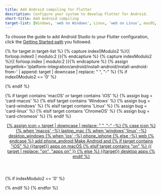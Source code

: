 ```yaml
---
title: Add Android compiling for Flutter
description: Configure your system to develop Flutter for Android.
short-title: Add Android compiling
target-list: [Windows, 'web on Windows', Linux, 'web on Linux', macOS, 'web on macOS', iOS, web on ChromeOS]
---
```


To choose the guide to add Android Studio to your Flutter configuration,
click the [Getting Started path][] you followed.

{% for target in target-list %}
{% capture index0Modulo2 %}{{ forloop.index0 | modulo:2 }}{% endcapture %}
{% capture indexModulo2 %}{{ forloop.index | modulo:2 }}{% endcapture %}
{% assign
targetlink='/platform-integration/android/install-android/install-android-from-'
| append: target | downcase | replace: " ", "-" %}
  {% if index0Modulo2 == '0' %}
  <div class="card-deck mb-8">
  {% endif %}

  {% if target contains 'macOS' or target contains 'iOS' %}
    {% assign bug = 'card-macos' %}
  {% elsif target contains 'Windows' %}
    {% assign bug = 'card-windows' %}
  {% elsif target contains 'Linux' %}
    {% assign bug = 'card-linux' %}
  {% elsif target contains 'ChromeOS' %}
    {% assign bug = 'card-chromeos' %}
  {% endif %}

  <a class="card card-app-type {{bug}}"
     id="install-{{target | downcase}}"
     href="{{targetlink}}">
    <div class="card-body">
      <header class="card-title text-center m-0">
        <span class="d-block h1">
          {% assign icon = target | downcase | replace: " ", "-" -%}
          {% case icon %}
          {% when 'macos' -%}
            <span class="material-symbols">laptop_mac</span>
          {% when 'windows','linux' -%}
            <span class="material-symbols">desktop_windows</span>
          {% when 'ios' -%}
            <span class="material-symbols">phone_iphone</span>
          {% else -%}
            <span class="material-symbols">web</span>
          {% endcase %}
          <span class="material-symbols">add</span>
          <span class="material-symbols">phone_android</span>
        </span>
        <span class="text-muted">
        Make Android and
        {% if target contains "iOS" %}
        {{target}} apps on macOS
        {% elsif target contains "on" %}
        {{ target | replace: "on", "apps on" }}
        {% else %}
        {{target}} desktop apps
        {% endif %}
        </span>
      </header>
    </div>
  </a>
  {% if indexModulo2 == '0' %}
  </div>
  {% endif %}
{% endfor %}

[Getting Started path]: /get-started/install
